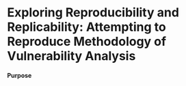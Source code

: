# Exploring Reproducibility and Replicability: Attempting to Reproduce Methodology of Vulnerability Analysis

#### Purpose
